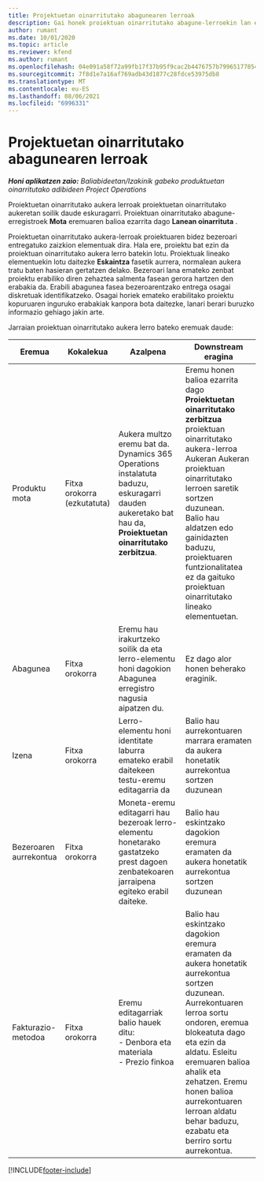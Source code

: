 ```yaml
---
title: Projektuetan oinarritutako abagunearen lerroak
description: Gai honek proiektuan oinarritutako abagune-lerroekin lan egiteari buruzko informazioa eskaintzen du.
author: rumant
ms.date: 10/01/2020
ms.topic: article
ms.reviewer: kfend
ms.author: rumant
ms.openlocfilehash: 04e091a58f72a99fb17f37b95f9cac2b4476757b79965177854423361f416d51
ms.sourcegitcommit: 7f8d1e7a16af769adb43d1877c28fdce53975db8
ms.translationtype: MT
ms.contentlocale: eu-ES
ms.lasthandoff: 08/06/2021
ms.locfileid: "6996331"
---
```

# <a name="project-based-opportunity-lines"></a>Projektuetan oinarritutako abagunearen lerroak

_**Honi aplikatzen zaio:** Baliabideetan/Izakinik gabeko produktuetan oinarritutako adibideen Project Operations_


Proiektuetan oinarritutako aukera lerroak proiektuetan oinarritutako aukeretan soilik daude eskuragarri. Proiektuan oinarritutako abagune-erregistroek **Mota** eremuaren balioa ezarrita dago **Lanean oinarrituta** .

Proiektuetan oinarritutako aukera-lerroak proiektuaren bidez bezeroari entregatuko zaizkion elementuak dira. Hala ere, proiektu bat ezin da proiektuan oinarritutako aukera lerro batekin lotu. Proiektuak lineako elementuekin lotu daitezke **Eskaintza** fasetik aurrera, normalean aukera tratu baten hasieran gertatzen delako. Bezeroari lana emateko zenbat proiektu erabiliko diren zehaztea salmenta fasean gerora hartzen den erabakia da. Erabili abagunea fasea bezeroarentzako entrega osagai diskretuak identifikatzeko. Osagai horiek emateko erabilitako proiektu kopuruaren inguruko erabakiak kanpora bota daitezke, lanari berari buruzko informazio gehiago jakin arte.

Jarraian proiektuan oinarritutako aukera lerro bateko eremuak daude:

| **Eremua** | **Kokalekua** | **Azalpena** | **Downstream eragina** |
| --- | --- | --- | --- |
| Produktu mota | Fitxa orokorra (ezkutatuta) | Aukera multzo eremu bat da. Dynamics 365 Operations instalatuta baduzu, eskuragarri dauden aukeretako bat hau da, **Proiektuetan oinarritutako zerbitzua**.  | Eremu honen balioa ezarrita dago **Proiektuetan oinarritutako zerbitzua** proiektuan oinarritutako aukera-lerroa Aukeran Aukeran proiektuan oinarritutako lerroen saretik sortzen duzunean. <br> Balio hau aldatzen edo gainidazten baduzu, proiektuaren funtzionalitatea ez da gaituko proiektuan oinarritutako lineako elementuetan. |
| Abagunea | Fitxa orokorra | Eremu hau irakurtzeko soilik da eta lerro-elementu honi dagokion Abagunea erregistro nagusia aipatzen du. | Ez dago alor honen beherako eraginik. |
| Izena | Fitxa orokorra | Lerro-elementu honi identitate laburra emateko erabil daitekeen testu-eremu editagarria da | Balio hau aurrekontuaren marrara eramaten da aukera honetatik aurrekontua sortzen duzunean |
| Bezeroaren aurrekontua | Fitxa orokorra | Moneta-eremu editagarri hau bezeroak lerro-elementu honetarako gastatzeko prest dagoen zenbatekoaren jarraipena egiteko erabil daiteke. | Balio hau eskintzako dagokion eremura eramaten da aukera honetatik aurrekontua sortzen duzunean |
| Fakturazio-metodoa | Fitxa orokorra | Eremu editagarriak balio hauek ditu:</br>- Denbora eta materiala</br>- Prezio finkoa | Balio hau eskintzako dagokion eremura eramaten da aukera honetatik aurrekontua sortzen duzunean. Aurrekontuaren lerroa sortu ondoren, eremua blokeatuta dago eta ezin da aldatu. Esleitu eremuaren balioa ahalik eta zehatzen. Eremu honen balioa aurrekontuaren lerroan aldatu behar baduzu, ezabatu eta berriro sortu aurrekontua. |


[!INCLUDE[footer-include](../includes/footer-banner.md)]